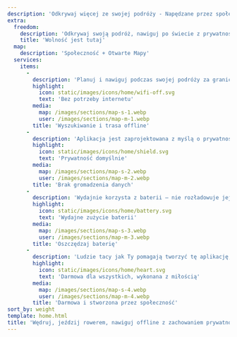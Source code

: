 ```yaml
---
description: 'Odkrywaj więcej ze swojej podróży - Napędzane przez społeczność'
extra:
  freedom:
    description: 'Odkrywaj swoją podróż, nawiguj po świecie z prywatnością i społecznością na pierwszym planie.'
    title: 'Wolność jest tutaj'
  map:
    description: 'Społeczność + Otwarte Mapy'
  services:
    items:
      - 
        description: 'Planuj i nawiguj podczas swojej podróży za granicą tylko z GPS-em, bez potrzeby korzystania z danych mobilnych. Wyszukuj punkty orientacyjne podczas odległych wędrówek pieszych i rowerowych.'
        highlight:
          icon: static/images/icons/home/wifi-off.svg
          text: 'Bez potrzeby internetu'
        media:
          map: /images/sections/map-s-1.webp
          user: /images/sections/map-m-1.webp
        title: 'Wyszukiwanie i trasa offline'
      - 
        description: 'Aplikacja jest zaprojektowana z myślą o prywatności - nie identyfikuje użytkowników, nie śledzi Cię i nie gromadzi żadnych informacji. CoMaps została również zaudytowana przez <span class="text-icon"><svg viewBox="0 0 19 19"><use href="#icon-exodus"></use></svg> [Exodus](https://reports.exodus-privacy.eu.org/reports/app.comaps.google/latest/).'
        highlight:
          icon: static/images/icons/home/shield.svg
          text: 'Prywatność domyślnie'
        media:
          map: /images/sections/map-s-2.webp
          user: /images/sections/map-m-2.webp
        title: 'Brak gromadzenia danych'
      - 
        description: 'Wydajnie korzysta z baterii – nie rozładowuje jej jak inne aplikacje nawigacyjne.'
        highlight:
          icon: static/images/icons/home/battery.svg
          text: 'Wydajne zużycie baterii'
        media:
          map: /images/sections/map-s-3.webp
          user: /images/sections/map-m-3.webp
        title: 'Oszczędzaj baterię'
      - 
        description: 'Ludzie tacy jak Ty pomagają tworzyć tę aplikację, dodając lokalizacje do <span class="text-icon"><svg viewBox="0 0 19 19"><use href="#icon-open-street-map"></use></svg>[OpenStreetMap](https://openstreetmap.org)</span>, przekazując opinie o funkcjach i współtworząc kod na <span class="text-icon"><svg viewbox="0 0 4.233 4.233"> <use href="#icon-codeberg"></use></svg> [Codeberg](https://codeberg.org/comaps)</span>, by wspólnie tworzyć wspaniałe mapy. Ten projekt jest forkiem Organic Maps i Maps.Me i jest napędzany społecznością open-source.'
        highlight:
          icon: static/images/icons/home/heart.svg
          text: 'Darmowa dla wszystkich, wykonana z miłością'
        media:
          map: /images/sections/map-s-4.webp
          user: /images/sections/map-m-4.webp
        title: 'Darmowa i stworzona przez społeczność'
sort_by: weight
template: home.html
title: 'Wędruj, jeździj rowerem, nawiguj offline z zachowaniem prywatności'
---
```

